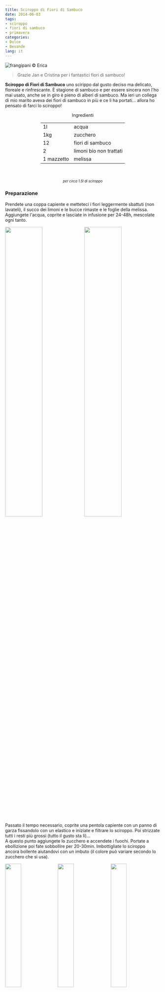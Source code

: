 ```yaml
---
title: Sciroppo di Fiori di Sambuco
date: 2014-06-03
tags:
- sciroppo
- fiori di sambuco
- primavera
categories:
- Dolce
- Bevande
lang: it
---
```

![](header.jpg "frangipani © Erica")

> Grazie Jan e Cristina per i fantastici fiori di sambuco!

**Sciroppo di Fiori di Sambuco** uno scirippo dal gusto deciso ma delicato, floreale e rinfrescante. È stagione di sambuco e per essere sincera non l'ho mai usato, anche se in giro è pieno di alberi di sambuco. Ma ieri un collega di mio marito aveva dei fiori di sambuco in più e ce li ha portati... allora ho pensato di farci lo sciroppo! 


<div id="wrapper" style="text-align: center">
  <div id="yourdiv" style="display: inline-block;">
    <div class="ingredients" itemscope itemtype="http://schema.org/Recipe">
      <span itemprop="name" style="display:none;">Sciroppo di Fiori di Sambuco</span>
      <div class="ingredients-title">Ingredienti</div>
      <table>
        <tbody>
          </tr>
          <tr itemprop="recipeIngredient">
            <td>1l</td>
            <td>acqua</td>
          </tr>
          <tr itemprop="recipeIngredient">
            <td>1kg</td>
            <td>zucchero</td>
          </tr>
          <tr itemprop="recipeIngredient">
            <td>12</td>
            <td>fiori di sambuco</td>
          </tr>
          <tr itemprop="recipeIngredient">
            <td>2</td>
            <td>limoni bio non trattati</td>
          </tr>
          <tr itemprop="recipeIngredient">
            <td>1 mazzetto</td>
            <td>melissa</td>   
          </tr>
        </tbody>
      </table>
      <br></br>
      <i class="pull-right" style="font-size: 80%;" itemprop="recipeYield">per circa 1.5l di sciroppo</i>
    </div>
  </div>
</div>


<h3>
  <font color="grey">
    <i class="fa fa-cogs"></i>
  </font> Preparazione
</h3>

Prendete una coppa capiente e metteteci i fiori leggermente sbattuti (non lavateli), il succo dei limoni e le bucce rimaste e le foglie della melissa. Aggiungete l'acqua, coprite e lasciate in infusione per 24-48h, mescolate ogni tanto.
<p>
  <div style="width: 100%; margin-bottom: 0">
    <img style="float: left; width: 49%; margin-right: 1%" src="ingredienti.jpg" alt="" title="frangipani © Erica" />
    <img style="float: left; width: 49%; margin-left: 1%" src="sciropporiposo.jpg" alt="" title="frangipani © Erica" />
    <div style="clear: both"></div>
  </div>
</p>

Passato il tempo necessario, coprite una pentola capiente con un panno di garza fissandolo con un elastico e iniziate e filtrare lo sciroppo. Poi strizzate tutti i resti più grossi (tutto il gusto sta lì)...
<br />
A questo punto aggiungete lo zucchero e accendete i fuochi. Portate a ebollizione poi fate sobbollire per 20-30min. Imbottigliate lo sciroppo ancora bollente aiutandovi con un imbuto (il colore può variare secondo lo zucchero che si usa).
<p>
  <div style="width: 100%; margin-bottom: 0">
    <img style="float: left; width: 32%; margin-right: 1%;" src="filtrare.jpg" alt="" title="frangipani © Erica" />
    <img style="float: left; width: 32%; margin-right: 1%; margin-left: 1%;" src="strizzare.jpg" alt="" title="frangipani © Erica" />
    <img style="float: left; width: 32%; margin-left: 1%;" src="imbottigliare.jpg" alt="" title="frangipani © Erica" />
    <div style="clear: both"></div>
  </div>
</p>

Servite lo sciroppo con dell'acqua fredda o anche con del prosecco, qualche fogliolina di menta fresca e del limone. Conservate lo Scirippo di fiori di Sambuco in un luogo fresco.
![](risultato.jpg "frangipani © Erica")

<h4>Buon appetito
  <font color="red">
    <i class="fa fa-smile-o"></i>
  </font>
</h4>